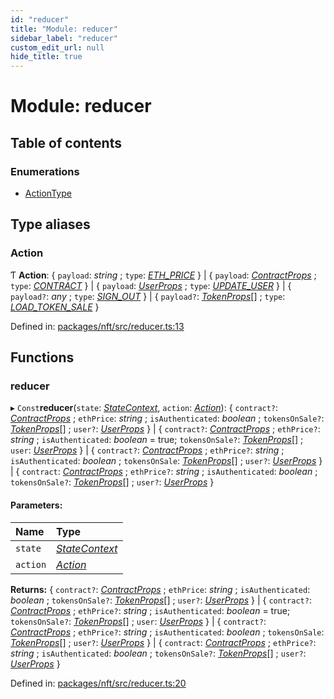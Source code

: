 ```yaml
---
id: "reducer"
title: "Module: reducer"
sidebar_label: "reducer"
custom_edit_url: null
hide_title: true
---
```


# Module: reducer

## Table of contents

### Enumerations

- [ActionType](../enums/reducer.actiontype.md)

## Type aliases

### Action

Ƭ **Action**: { `payload`: *string* ; `type`: [*ETH\_PRICE*](../enums/reducer.actiontype.md#eth_price)  } \| { `payload`: [*ContractProps*](types.md#contractprops) ; `type`: [*CONTRACT*](../enums/reducer.actiontype.md#contract)  } \| { `payload`: [*UserProps*](types.md#userprops) ; `type`: [*UPDATE\_USER*](../enums/reducer.actiontype.md#update_user)  } \| { `payload?`: *any* ; `type`: [*SIGN\_OUT*](../enums/reducer.actiontype.md#sign_out)  } \| { `payload?`: [*TokenProps*](components_token.md#tokenprops)[] ; `type`: [*LOAD\_TOKEN\_SALE*](../enums/reducer.actiontype.md#load_token_sale)  }

Defined in: [packages/nft/src/reducer.ts:13](https://github.com/xr3ngine/xr3ngine/blob/673ad6a5f/packages/nft/src/reducer.ts#L13)

## Functions

### reducer

▸ `Const`**reducer**(`state`: [*StateContext*](../interfaces/state.statecontext.md), `action`: [*Action*](reducer.md#action)): { `contract?`: [*ContractProps*](types.md#contractprops) ; `ethPrice`: *string* ; `isAuthenticated`: *boolean* ; `tokensOnSale?`: [*TokenProps*](components_token.md#tokenprops)[] ; `user?`: [*UserProps*](types.md#userprops)  } \| { `contract?`: [*ContractProps*](types.md#contractprops) ; `ethPrice?`: *string* ; `isAuthenticated`: *boolean* = true; `tokensOnSale?`: [*TokenProps*](components_token.md#tokenprops)[] ; `user`: [*UserProps*](types.md#userprops)  } \| { `contract?`: [*ContractProps*](types.md#contractprops) ; `ethPrice?`: *string* ; `isAuthenticated`: *boolean* ; `tokensOnSale`: [*TokenProps*](components_token.md#tokenprops)[] ; `user?`: [*UserProps*](types.md#userprops)  } \| { `contract`: [*ContractProps*](types.md#contractprops) ; `ethPrice?`: *string* ; `isAuthenticated`: *boolean* ; `tokensOnSale?`: [*TokenProps*](components_token.md#tokenprops)[] ; `user?`: [*UserProps*](types.md#userprops)  }

#### Parameters:

Name | Type |
:------ | :------ |
`state` | [*StateContext*](../interfaces/state.statecontext.md) |
`action` | [*Action*](reducer.md#action) |

**Returns:** { `contract?`: [*ContractProps*](types.md#contractprops) ; `ethPrice`: *string* ; `isAuthenticated`: *boolean* ; `tokensOnSale?`: [*TokenProps*](components_token.md#tokenprops)[] ; `user?`: [*UserProps*](types.md#userprops)  } \| { `contract?`: [*ContractProps*](types.md#contractprops) ; `ethPrice?`: *string* ; `isAuthenticated`: *boolean* = true; `tokensOnSale?`: [*TokenProps*](components_token.md#tokenprops)[] ; `user`: [*UserProps*](types.md#userprops)  } \| { `contract?`: [*ContractProps*](types.md#contractprops) ; `ethPrice?`: *string* ; `isAuthenticated`: *boolean* ; `tokensOnSale`: [*TokenProps*](components_token.md#tokenprops)[] ; `user?`: [*UserProps*](types.md#userprops)  } \| { `contract`: [*ContractProps*](types.md#contractprops) ; `ethPrice?`: *string* ; `isAuthenticated`: *boolean* ; `tokensOnSale?`: [*TokenProps*](components_token.md#tokenprops)[] ; `user?`: [*UserProps*](types.md#userprops)  }

Defined in: [packages/nft/src/reducer.ts:20](https://github.com/xr3ngine/xr3ngine/blob/673ad6a5f/packages/nft/src/reducer.ts#L20)
